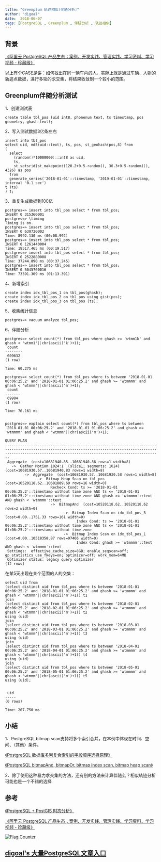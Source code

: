 ```yaml
---
title: "Greenplum 轨迹相似(伴随分析)"
author: "digoal"
date:  2018-06-07
tags: [PostgreSQL , Greenplum , 伴随分析 , 轨迹相似]
---
```

## 背景    
[《阿里云 PostgreSQL 产品生态；案例、开发实践、管理实践、学习资料、学习视频 - 珍藏级》](../201801/20180121_01.md)    
  
以上有个CASE是讲：如何找出在同一辆车内的人，实际上就是通过车辆、人物的轨迹点数据，进行多轮的求交集，将结果收敛到一个较小的范围。  
  
## Greenplum伴随分析测试  
    
1、创建测试表  
    
```  
create table tbl_pos (uid int8, phonenum text, ts timestamp, pos geometry, ghash text);    
```  
  
2、写入测试数据3亿条左右  
  
```  
insert into tbl_pos  
select uid, md5(uid::text), ts, pos, st_geohash(pos,8) from  
(  
  select   
    (random()*10000000)::int8 as uid,   
    ts,   
    st_setsrid(st_makepoint(120.2+0.5-random(), 30.3+0.5-random()), 4326) as pos   
  from   
  generate_series('2018-01-01'::timestamp, '2019-01-01'::timestamp, interval '0.1 sec')   
t (ts)  
) t;  
```  
  
3、重复生成数据到100亿  
  
  
```  
postgres=> insert into tbl_pos select * from tbl_pos;  
INSERT 0 315360001  
postgres=> \timing  
Timing is on.  
postgres=> insert into tbl_pos select * from tbl_pos;  
INSERT 0 630720002  
Time: 8992.130 ms (00:08.992)  
postgres=> insert into tbl_pos select * from tbl_pos;  
INSERT 0 1261440004  
Time: 19517.465 ms (00:19.517)  
postgres=> insert into tbl_pos select * from tbl_pos;  
INSERT 0 2522880008  
Time: 37244.890 ms (00:37.245)  
postgres=> insert into tbl_pos select * from tbl_pos;  
INSERT 0 5045760016  
Time: 73391.309 ms (01:13.391)  
```  
  
4、新增索引  
  
```  
create index idx_tbl_pos_1 on tbl_pos(ghash);  
create index idx_tbl_pos_2 on tbl_pos using gist(pos);  
create index idx_tbl_pos_3 on tbl_pos (ts);  
```  
  
5、收集统计信息  
  
```  
postgres=> vacuum analyze tbl_pos;  
```  
  
6、伴随分析  
  
```  
postgres=> select count(*) from tbl_pos where ghash >= 'wtmm1k' and ghash < 'wtmm1'||chr(ascii('k')+1);  
 count    
--------  
 609632  
(1 row)  
  
Time: 60.275 ms  
  
postgres=> select count(*) from tbl_pos where ts between '2018-01-01 00:06:25.2' and '2018-01-01 01:06:25.2' and ghash >= 'wtmmmm' and ghash < 'wtmmm'||chr(ascii('m')+1);  
 count   
-------  
 69984  
(1 row)  
  
Time: 70.161 ms  
  
  
postgres=> explain select count(*) from tbl_pos where ts between '2018-01-01 00:06:25.2' and '2018-01-01 01:06:25.2' and ghash >= 'wtmmmm' and ghash < 'wtmmm'||chr(ascii('m')+1);  
                                                                                                     QUERY PLAN                                                                                                       
--------------------------------------------------------------------------------------------------------------------------------------------------------------------------------------------------------------------  
 Aggregate  (cost=10681940.85..10681940.86 rows=1 width=8)  
   ->  Gather Motion 1024:1  (slice1; segments: 1024)  (cost=10681930.57..10681940.83 rows=1 width=8)  
         ->  Aggregate  (cost=10681930.57..10681930.58 rows=1 width=8)  
               ->  Bitmap Heap Scan on tbl_pos  (cost=10520118.62..10681889.69 rows=16 width=0)  
                     Recheck Cond: ts >= '2018-01-01 00:06:25.2'::timestamp without time zone AND ts <= '2018-01-01 01:06:25.2'::timestamp without time zone AND ghash >= 'wtmmmm'::text AND ghash < 'wtmmmn'::text  
                     ->  BitmapAnd  (cost=10520118.62..10520118.62 rows=2 width=0)  
                           ->  Bitmap Index Scan on idx_tbl_pos_3  (cost=0.00..1751.33 rows=161 width=0)  
                                 Index Cond: ts >= '2018-01-01 00:06:25.2'::timestamp without time zone AND ts <= '2018-01-01 01:06:25.2'::timestamp without time zone  
                           ->  Bitmap Index Scan on idx_tbl_pos_1  (cost=0.00..10518358.87 rows=97466 width=0)  
                                 Index Cond: ghash >= 'wtmmmm'::text AND ghash < 'wtmmmn'::text  
 Settings:  effective_cache_size=8GB; enable_seqscan=off; gp_statistics_use_fkeys=on; optimizer=off; work_mem=64MB  
 Optimizer status: legacy query optimizer  
(12 rows)  
```  
  
在某5天出现在某个范围的人的交集：  
  
```  
select uid from   
(select distinct uid from tbl_pos where ts between '2018-01-01 00:06:25.2' and '2018-01-01 01:06:25.2' and ghash >= 'wtmmmm' and ghash < 'wtmmm'||chr(ascii('m')+1)) t1  
join  
(select distinct uid from tbl_pos where ts between '2018-02-01 00:06:25.2' and '2018-02-01 01:06:25.2' and ghash >= 'wtmmmm' and ghash < 'wtmmm'||chr(ascii('m')+1)) t2  
using (uid)  
join  
(select distinct uid from tbl_pos where ts between '2018-03-01 00:06:25.2' and '2018-03-01 01:06:25.2' and ghash >= 'wtmmmm' and ghash < 'wtmmm'||chr(ascii('m')+1)) t3  
using (uid)  
join  
(select distinct uid from tbl_pos where ts between '2018-04-01 00:06:25.2' and '2018-04-01 01:06:25.2' and ghash >= 'wtmmmm' and ghash < 'wtmmm'||chr(ascii('m')+1)) t4  
using (uid)  
join  
(select distinct uid from tbl_pos where ts between '2018-05-01 00:06:25.2' and '2018-05-01 01:06:25.2' and ghash >= 'wtmmmm' and ghash < 'wtmmm'||chr(ascii('m')+1)) t5  
using (uid);  
    
  
 uid   
-----  
(0 rows)  
  
Time: 207.750 ms  
```  
  
## 小结  
1、PostgreSQL bitmap scan支持将多个索引合并，在本例中体现在时间、空间、（其他）条件。  
  
[《PostgreSQL 数据库多列复合索引的字段顺序选择原理》](../201803/20180314_02.md)    
  
[《PostgreSQL bitmapAnd, bitmapOr, bitmap index scan, bitmap heap scan》](../201702/20170221_02.md)    
  
2、除了使用这种暴力求交集的方法，还有别的方法来计算伴随么？相似轨迹分析可能也是一个不错的选择  
  
## 参考  
[《PostgreSQL + PostGIS 时态分析》](../201806/20180607_01.md)    
    
[《阿里云 PostgreSQL 产品生态；案例、开发实践、管理实践、学习资料、学习视频 - 珍藏级》](../201801/20180121_01.md)    
    
  
<a rel="nofollow" href="http://info.flagcounter.com/h9V1"  ><img src="http://s03.flagcounter.com/count/h9V1/bg_FFFFFF/txt_000000/border_CCCCCC/columns_2/maxflags_12/viewers_0/labels_0/pageviews_0/flags_0/"  alt="Flag Counter"  border="0"  ></a>  
  
  
  
  
  
  
## [digoal's 大量PostgreSQL文章入口](https://github.com/digoal/blog/blob/master/README.md "22709685feb7cab07d30f30387f0a9ae")
  

